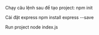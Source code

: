 Chạy câu lệnh sau để tạo project:
npm init

Cài đặt express 
npm install express --save

Run project
node index.js
